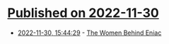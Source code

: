 # [Published on 2022-11-30](index.md)

* [2022-11-30, 15:44:29](https://news.ycombinator.com/item?id=33802299) - [The Women Behind Eniac](https://spectrum.ieee.org/the-women-behind-eniac)
